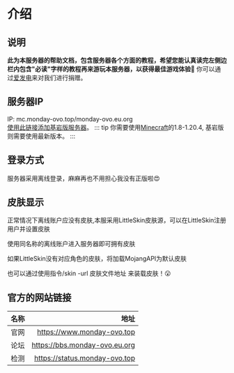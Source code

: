 # 介绍
## 说明
**此为本服务器的帮助文档，包含服务器各个方面的教程，希望您能认真读完左侧边栏内包含"必读"字样的教程再来游玩本服务器，以获得最佳游戏体验:tada:**
你可以通过[爱发电](https://afdian.net/a/mc_monday)来对我们进行捐赠。




## 服务器IP
IP: mc.monday-ovo.top/monday-ovo.eu.org  
[使用此链接添加基岩版服务器](minecraft://?addExternalServer=Monday|play.simpfun.vip:24458 "跳转添加服务器")。
::: tip
你需要使用[Minecraft](https://www.minecraft.net "跳转到Minecraft官网")的1.8-1.20.4,
基岩版则需要使用最新版本。
:::    


## 登录方式
服务器采用离线登录，麻麻再也不用担心我没有正版啦😍

## 皮肤显示
正常情况下离线账户应没有皮肤,本服采用LittleSkin皮肤源，可以在LittleSkin注册用户并设置皮肤  

使用同名称的离线账户进入服务器即可拥有皮肤  

如果LittleSkin没有对应角色的皮肤，将加载MojangAPI为默认皮肤    

也可以通过使用指令/skin -url 皮肤文件地址 来装载皮肤！😮  

## 官方的网站链接
| 名称          | 地址          |
| ------------- |-------------:|
| 官网          | https://www.monday-ovo.top |
| 论坛      | https://bbs.monday-ovo.eu.org      |
| 检测 | https://status.monday-ovo.top      |  
